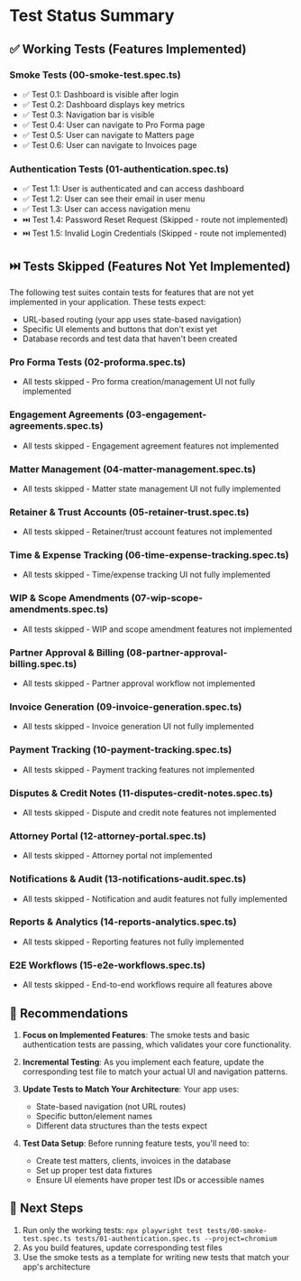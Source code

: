 # Test Status Summary

## ✅ Working Tests (Features Implemented)

### Smoke Tests (00-smoke-test.spec.ts)
- ✅ Test 0.1: Dashboard is visible after login
- ✅ Test 0.2: Dashboard displays key metrics
- ✅ Test 0.3: Navigation bar is visible
- ✅ Test 0.4: User can navigate to Pro Forma page
- ✅ Test 0.5: User can navigate to Matters page
- ✅ Test 0.6: User can navigate to Invoices page

### Authentication Tests (01-authentication.spec.ts)
- ✅ Test 1.1: User is authenticated and can access dashboard
- ✅ Test 1.2: User can see their email in user menu
- ✅ Test 1.3: User can access navigation menu
- ⏭️ Test 1.4: Password Reset Request (Skipped - route not implemented)
- ⏭️ Test 1.5: Invalid Login Credentials (Skipped - route not implemented)

## ⏭️ Tests Skipped (Features Not Yet Implemented)

The following test suites contain tests for features that are not yet implemented in your application. These tests expect:
- URL-based routing (your app uses state-based navigation)
- Specific UI elements and buttons that don't exist yet
- Database records and test data that haven't been created

### Pro Forma Tests (02-proforma.spec.ts)
- All tests skipped - Pro forma creation/management UI not fully implemented

### Engagement Agreements (03-engagement-agreements.spec.ts)
- All tests skipped - Engagement agreement features not implemented

### Matter Management (04-matter-management.spec.ts)
- All tests skipped - Matter state management UI not fully implemented

### Retainer & Trust Accounts (05-retainer-trust.spec.ts)
- All tests skipped - Retainer/trust account features not implemented

### Time & Expense Tracking (06-time-expense-tracking.spec.ts)
- All tests skipped - Time/expense tracking UI not fully implemented

### WIP & Scope Amendments (07-wip-scope-amendments.spec.ts)
- All tests skipped - WIP and scope amendment features not implemented

### Partner Approval & Billing (08-partner-approval-billing.spec.ts)
- All tests skipped - Partner approval workflow not implemented

### Invoice Generation (09-invoice-generation.spec.ts)
- All tests skipped - Invoice generation UI not fully implemented

### Payment Tracking (10-payment-tracking.spec.ts)
- All tests skipped - Payment tracking features not implemented

### Disputes & Credit Notes (11-disputes-credit-notes.spec.ts)
- All tests skipped - Dispute and credit note features not implemented

### Attorney Portal (12-attorney-portal.spec.ts)
- All tests skipped - Attorney portal not implemented

### Notifications & Audit (13-notifications-audit.spec.ts)
- All tests skipped - Notification and audit features not fully implemented

### Reports & Analytics (14-reports-analytics.spec.ts)
- All tests skipped - Reporting features not fully implemented

### E2E Workflows (15-e2e-workflows.spec.ts)
- All tests skipped - End-to-end workflows require all features above

## 📝 Recommendations

1. **Focus on Implemented Features**: The smoke tests and basic authentication tests are passing, which validates your core functionality.

2. **Incremental Testing**: As you implement each feature, update the corresponding test file to match your actual UI and navigation patterns.

3. **Update Tests to Match Your Architecture**: Your app uses:
   - State-based navigation (not URL routes)
   - Specific button/element names
   - Different data structures than the tests expect

4. **Test Data Setup**: Before running feature tests, you'll need to:
   - Create test matters, clients, invoices in the database
   - Set up proper test data fixtures
   - Ensure UI elements have proper test IDs or accessible names

## 🎯 Next Steps

1. Run only the working tests: `npx playwright test tests/00-smoke-test.spec.ts tests/01-authentication.spec.ts --project=chromium`
2. As you build features, update corresponding test files
3. Use the smoke tests as a template for writing new tests that match your app's architecture
